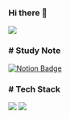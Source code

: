 ### Hi there 👋

<img src="https://capsule-render.vercel.app/api?type=waving&color=auto&height=200&section=header&text=Magin-a&fontSize=90" />
 
<h3> # Study Note </h3>
   
  [![Notion Badge](https://img.shields.io/badge/Notion-000000?style=flat-square&logo=Notion&logoColor=white&link=https://www.notion.so/TIL-28aa89dbbdf84200aaa7cb99e026fdc8)](https://glistening-napkin-e86.notion.site/TIL-28aa89dbbdf84200aaa7cb99e026fdc8)

<h3> # Tech Stack </h3>
 <img src="https://img.shields.io/badge/Python-#3776AB?style=flat&logo=Python&logoColor=white"/>
 <img src="https://img.shields.io/badge/ROS1-22314E?style=flat-square&logo=ROS&logoColor=white"/>
 
 
